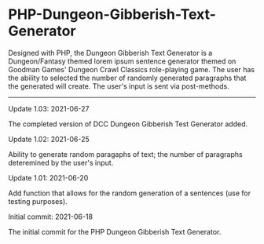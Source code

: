 # PHP-Dungeon-Gibberish-Text-Generator
Designed with PHP, the Dungeon Gibberish Text Generator is a Dungeon/Fantasy themed lorem ipsum sentence generator themed on Goodman Games' Dungeon Crawl Classics role-playing game.  The user has the ability to selected the number of randomly generated paragraphs that the generated will create.  The user's input is sent via post-methods.


-----------------


Update 1.03: 2021-06-27

The completed version of DCC Dungeon Gibberish Test Generator added.

Update 1.02: 2021-06-25

Ability to generate random paragaphs of text; the number of paragraphs deteremined by the user's input.


Update 1.01: 2021-06-20

Add function that allows for the random generation of a sentences (use for testing purposes).


Initial commit: 2021-06-18

The initial commit for the PHP Dungeon Gibberish Text Generator.
